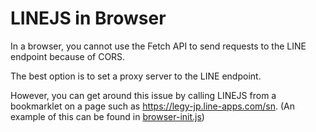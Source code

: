 # LINEJS in Browser

In a browser, you cannot use the Fetch API to send requests to the LINE endpoint
because of CORS.

The best option is to set a proxy server to the LINE endpoint.

However, you can get around this issue by calling LINEJS from a bookmarklet on a
page such as https://legy-jp.line-apps.com/sn. (An example of this can be found
in [browser-init.js](browser-init.js))
